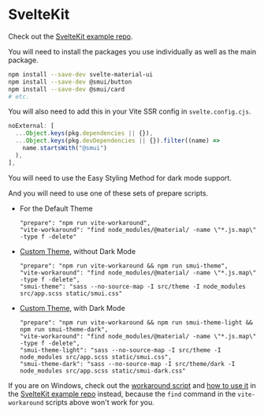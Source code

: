# SvelteKit

Check out the [SvelteKit example repo](https://github.com/hperrin/smui-example-sveltekit).

You will need to install the packages you use individually as well as the main package.

```sh
npm install --save-dev svelte-material-ui
npm install --save-dev @smui/button
npm install --save-dev @smui/card
# etc.
```

You will also need to add this in your Vite SSR config in `svelte.config.cjs`.

```js
noExternal: [
  ...Object.keys(pkg.dependencies || {}),
  ...Object.keys(pkg.devDependencies || {}).filter((name) =>
    name.startsWith("@smui")
  ),
],
```

You will need to use the Easy Styling Method for dark mode support.

And you will need to use one of these sets of prepare scripts.

- For the Default Theme

  ```
  "prepare": "npm run vite-workaround",
  "vite-workaround": "find node_modules/@material/ -name \"*.js.map\" -type f -delete"
  ```

- [Custom Theme](THEMING.md), without Dark Mode

  ```
  "prepare": "npm run vite-workaround && npm run smui-theme",
  "vite-workaround": "find node_modules/@material/ -name \"*.js.map\" -type f -delete",
  "smui-theme": "sass --no-source-map -I src/theme -I node_modules src/app.scss static/smui.css"
  ```

- [Custom Theme](THEMING.md), with Dark Mode

  ```
  "prepare": "npm run vite-workaround && npm run smui-theme-light && npm run smui-theme-dark",
  "vite-workaround": "find node_modules/@material/ -name \"*.js.map\" -type f -delete",
  "smui-theme-light": "sass --no-source-map -I src/theme -I node_modules src/app.scss static/smui.css",
  "smui-theme-dark": "sass --no-source-map -I src/theme/dark -I node_modules src/app.scss static/smui-dark.css"
  ```

If you are on Windows, check out the [workaround script](https://github.com/hperrin/smui-example-sveltekit/blob/master/_helper/vite-workaround.js) and [how to use it](https://github.com/hperrin/smui-example-sveltekit/blob/master/package.json) in the [SvelteKit example repo](https://github.com/hperrin/smui-example-sveltekit) instead, because the `find` command in the `vite-workaround` scripts above won't work for you.
